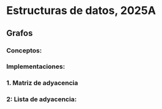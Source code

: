 # Estructuras de datos, 2025A
## Grafos

### Conceptos:

### Implementaciones:

### 1. Matriz de adyacencia

### 2: Lista de adyacencia:
